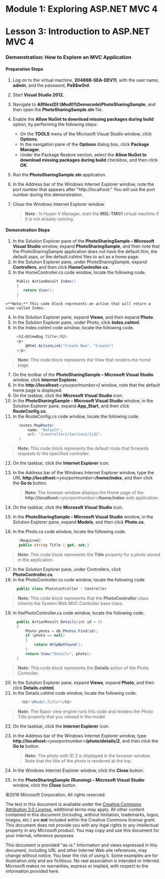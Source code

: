 # Module 1: Exploring ASP.NET MVC 4

# Lesson 3: Introduction to ASP.NET MVC 4

### Demonstration: How to Explore an MVC Application

#### Preparation Steps

1. Log on to the virtual machine, **20486B-SEA-DEV11**, with the user name, **admin**, and the password, **Pa$$w0rd**.
2. Start **Visual Studio 2012.**
3. Navigate to **Allfiles(D):\Mod01\Democode\PhotoSharingSample**, and then open the **PhotoSharingSample.sln** file.
4. Enable the **Allow NuGet to download missing packages during build** option, by performing the following steps:

     - On the **TOOLS** menu of the Microsoft Visual Studio window, click **Options**.
     - In the navigation pane of the **Options** dialog box, click **Package Manager**.
     - Under the Package Restore section, select the **Allow NuGet to download missing packages during build** checkbox, and then click **OK**.

5. Run the **PhotoSharingSample.sln** application.
6. In the Address bar of the Windows Internet Explorer window, note the port number that appears after &quot;http://localhost:&quot; You will use the port number during this demonstration.
7. Close the Windows Internet Explorer window.

    >**Note** : In Hyper-V Manager, start the **MSL-TMG1** virtual machine if it is not already running.

#### Demonstration Steps

1. In the Solution Explorer pane of the **PhotoSharingSample – Microsoft Visual Studio** window, expand **PhotoSharingSample**, and then note that the PhotoSharingSample application does not have the default.htm, the default.aspx, or the default.cshtml files to act as a home page.
2. In the Solution Explorer pane, under PhotoSharingSample, expand **Controllers**, and then click **HomeController.cs**.
3. In the HomeController.cs code window, locate the following code.

  ```cs
       Public ActionResult Index()
       {
          return View();
       }
```
    >**Note:** This code block represents an action that will return a view called Index.

4. In the Solution Explorer pane, expand **Views**, and then expand **Photo**.
5. In the Solution Explorer pane, under Photo, click **Index.cshtml**.
6. In the Index.cshtml code window, locate the following code.

  ```cs
       <h2>@ViewBag.Title</h2>
       <p>
           @Html.ActionLink("Create New", "Create")
       </p>
```
 >**Note:** This code block represents the View that renders the home page.

7. On the toolbar of the **PhotoSharingSample – Microsoft Visual Studio** window, click **Internet Explorer**.
8. In the **http://localhost:**_&lt;yourportnumber&gt;_**/** window, note that the default home page is displayed.
9. On the taskbar, click the **Microsoft Visual Studio** icon.
10. In the **PhotoSharingSample – Microsoft Visual Studio** window, in the Solution Explorer pane, expand **App_Start**, and then click **RouteConfig.cs**.
11. In the RouteConfig.cs code window, locate the following code.

  ```cs
        routes.MapRoute(
            name: "Default",
            url: "{controller}/{action}/{id}",
        )
```
>**Note:** This code block represents the default route that forwards requests to the specified controller.

12. On the taskbar, click the **Internet Explorer** icon.
13. In the Address bar of the Windows Internet Explorer window, type the URL **http://localhost:**_&lt;yourportnumber&gt;_**/home/index**, and then click the **Go to** button.

     >**Note:** The browser window displays the Home page of the **http://localhost:**_&lt;yourportnumber&gt;_**/home/index** web application.

14. On the taskbar, click the **Microsoft Visual Studio** icon.
15. In the **PhotoSharingSample – Microsoft Visual Studio** window, in the Solution Explorer pane, expand **Models**, and then click **Photo.cs**.
16. In the Photo.cs code window, locate the following code.

  ```cs
        [Required]
        public string Title { get; set;}
```
   >**Note:** This code block represents the **Title** property for a photo stored in the application.

17. In the Solution Explorer pane, under Controllers, click **PhotoController.cs**.
18. In the PhotoController.cs code window, locate the following code.

  ```cs
       public class PhotoController : Controller
```
   >**Note:** This code block represents that the **PhotoController** class inherits the System.Web.MVC.Controller base class.

19. In thePhotoController.cs code window, locate the following code.

  ```cs
       public ActionResult Details(int id = 0)
       {
           Photo photo = db.Photos.Find(id);
           if (photo == null)
           {
               return HttpNotFound();
           }
           return View("Details", photo);
       }
```
   >**Note:** This code block represents the **Details** action of the Photo Controller.

20. In the Solution Explorer pane, expand **Views**, expand **Photo**, and then click **Details.cshtml**.
21. In the Details.cshtml code window, locate the following code.

  ```cs
         <h2>"@Model.Title"</h2>
```
   >**Note:**  The Razor view engine runs this code and renders the Photo Title property that you viewed in the model.

22. On the taskbar, click the **Internet Explorer** icon.
23. In the Address bar of the Windows Internet Explorer window, type **http://localhost:**_&lt;yourportnumber&gt;_**/photo/details/2**, and then click the **Go to** button.

    >**Note:** The photo with ID 2 is displayed in the browser window. Note that the title of the photo is rendered at the top.

24. In the Windows Internet Explorer window, click the **Close** button.
25. In the **PhotoSharingSample (Running) – Microsoft Visual Studio** window, click the **Close** button.

©2016 Microsoft Corporation. All rights reserved.

The text in this document is available under the  [Creative Commons Attribution 3.0 License](https://creativecommons.org/licenses/by/3.0/legalcode), additional terms may apply. All other content contained in this document (including, without limitation, trademarks, logos, images, etc.) are  **not**  included within the Creative Commons license grant. This document does not provide you with any legal rights to any intellectual property in any Microsoft product. You may copy and use this document for your internal, reference purposes.

This document is provided &quot;as-is.&quot; Information and views expressed in this document, including URL and other Internet Web site references, may change without notice. You bear the risk of using it. Some examples are for illustration only and are fictitious. No real association is intended or inferred. Microsoft makes no warranties, express or implied, with respect to the information provided here.
